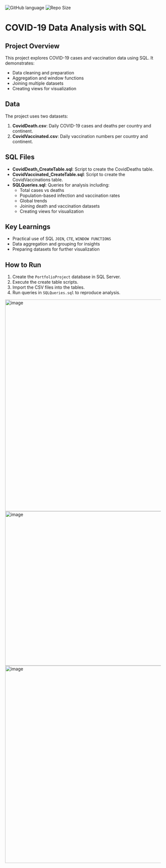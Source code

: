 ![GitHub language](https://img.shields.io/github/languages/top/NafiseGhahremaniGol/Covid-Data-Analysis-SQL-Part1)
![Repo Size](https://img.shields.io/github/repo-size/NafiseGhahremaniGol/Covid-Data-Analysis-SQL-Part1)

# COVID-19 Data Analysis with SQL

## Project Overview
This project explores COVID-19 cases and vaccination data using SQL. It demonstrates:
- Data cleaning and preparation
- Aggregation and window functions
- Joining multiple datasets
- Creating views for visualization

## Data
The project uses two datasets:
1. **CovidDeath.csv**: Daily COVID-19 cases and deaths per country and continent.
2. **CovidVaccinated.csv**: Daily vaccination numbers per country and continent.

## SQL Files
- **CovidDeath_CreateTable.sql**: Script to create the CovidDeaths table.
- **CovidVaccinated_CreateTable.sql**: Script to create the CovidVaccinations table.
- **SQLQueries.sql**: Queries for analysis including:
  - Total cases vs deaths
  - Population-based infection and vaccination rates
  - Global trends
  - Joining death and vaccination datasets
  - Creating views for visualization

## Key Learnings
- Practical use of SQL `JOIN`, `CTE`, `WINDOW FUNCTIONS`
- Data aggregation and grouping for insights
- Preparing datasets for further visualization

## How to Run
1. Create the `PortfolioProject` database in SQL Server.
2. Execute the create table scripts.
3. Import the CSV files into the tables.
4. Run queries in `SQLQueries.sql` to reproduce analysis.

<img width="538" height="683" alt="image" src="https://github.com/user-attachments/assets/6965a21c-c14b-41ec-bd25-4bc669895b7b" />
<img width="1657" height="498" alt="image" src="https://github.com/user-attachments/assets/a93c7231-d725-4bcc-b623-9a2bae77780b" />
<img width="632" height="637" alt="image" src="https://github.com/user-attachments/assets/15ad47d4-17cd-4c15-bf5b-ab0ce40b0389" />
